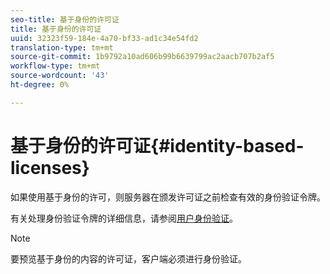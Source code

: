 ```yaml
---
seo-title: 基于身份的许可证
title: 基于身份的许可证
uuid: 32323f59-184e-4a70-bf33-ad1c34e54fd2
translation-type: tm+mt
source-git-commit: 1b9792a10ad606b99b6639799ac2aacb707b2af5
workflow-type: tm+mt
source-wordcount: '43'
ht-degree: 0%

---
```



# 基于身份的许可证{#identity-based-licenses}

如果使用基于身份的许可，则服务器在颁发许可证之前检查有效的身份验证令牌。

有关处理身份验证令牌的详细信息，请参阅[用户身份验证](../../../protecting-content/implementing-the-license-server/processing-drm-requests.md#user-authentication)。

>[!NOTE]
>
>要预览基于身份的内容的许可证，客户端必须进行身份验证。

